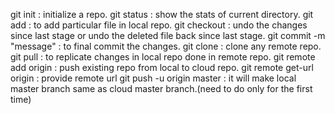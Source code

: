 git init : initialize a repo.
git status : show the stats of current directory.
git add <filename> : to add particular file in local repo.
git checkout <filename> : undo the changes since last stage or undo the deleted file back since last stage.
git commit -m "message" : to final commit the changes.
git clone <fileaddress> : clone any remote repo.
git pull : to replicate changes in local repo done in remote repo.
git remote add origin <remoterepoaddress> : push existing repo from local to cloud repo.
git remote get-url origin : provide remote url
git push -u origin master : it will make local master branch same as cloud master branch.(need to do only for the first time)